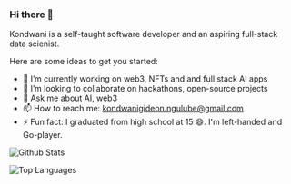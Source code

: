 ### Hi there 👋


Kondwani is a self-taught software developer and an aspiring full-stack data scienist.

Here are some ideas to get you started:

- 🔭 I’m currently working on web3, NFTs and and full stack AI apps
- 👯 I’m looking to collaborate on hackathons, open-source projects
- 💬 Ask me about AI, web3
- 📫 How to reach me: kondwanigideon.ngulube@gmail.com
- ⚡ Fun fact: I graduated from high school at 15 😄. I'm left-handed and Go-player.





![Github Stats](https://github-readme-stats.vercel.app/api?username=Kondwani7&count_private=true&show_icons=true&theme=radical)

![Top Languages](https://github-readme-stats.vercel.app/api/top-langs/?username=Kondwani7&show_icons=true&theme=radical)
